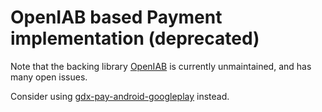 # OpenIAB based Payment implementation (deprecated)


Note that the backing library [OpenIAB](https://github.com/onepf/OpenIAB) is currently unmaintained, and has many open issues.

Consider using [gdx-pay-android-googleplay](../gdx-pay-android-googleplay/README.md) instead.